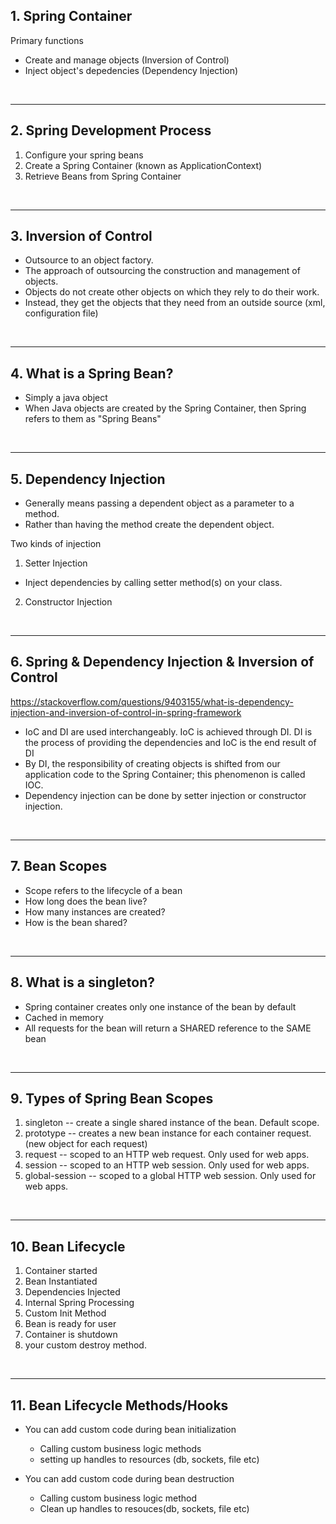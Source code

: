 ## 1. Spring Container

Primary functions
- Create and manage objects (Inversion of Control)
- Inject object's depedencies (Dependency Injection)

<br>
<hr>

## 2. Spring Development Process
1. Configure your spring beans
2. Create a Spring Container (known as ApplicationContext)
3. Retrieve Beans from Spring Container

<br>
<hr>

## 3. Inversion of Control
- Outsource to an object factory.
- The approach of outsourcing the construction and management of objects.
- Objects do not create other objects on which they rely to do their work.
- Instead, they get the objects that they need from an outside source (xml, configuration file)

<br>
<hr>

## 4. What is a Spring Bean?
- Simply a java object
- When Java objects are created by the Spring Container, then Spring refers to them as "Spring Beans"

<br>
<hr>


## 5. Dependency Injection
- Generally means passing a dependent object as a parameter to a method.
- Rather than having the method create the dependent object.

Two kinds of injection
1. Setter Injection
- Inject dependencies by calling setter method(s) on your class.

2. Constructor Injection

<br>
<hr>


## 6. Spring & Dependency Injection & Inversion of Control

https://stackoverflow.com/questions/9403155/what-is-dependency-injection-and-inversion-of-control-in-spring-framework

- IoC and DI are used interchangeably. IoC is achieved through DI. DI is the process of providing the dependencies and IoC is the end result of DI
- By DI, the responsibility of creating objects is shifted from our application code to the Spring Container; this phenomenon is called IOC.
- Dependency injection can be done by setter injection or constructor injection.

<br>
<hr>


## 7. Bean Scopes
- Scope refers to the lifecycle of a bean
- How long does the bean live?
- How many instances are created?
- How is the bean shared?

<br>
<hr>


## 8. What is a singleton?
- Spring container creates only one instance of the bean by default
- Cached in memory
- All requests for the bean will return a SHARED reference to the SAME bean

<br>
<hr>

## 9. Types of Spring Bean Scopes
1. singleton -- create a single shared instance of the bean. Default scope.
2. prototype -- creates a new bean instance for each container request. (new object for each request)
3. request -- scoped to an HTTP web request. Only used for web apps.
4. session -- scoped to an HTTP web session. Only used for web apps.
5. global-session -- scoped to a global HTTP web session. Only used for web apps.

<br>
<hr>


## 10. Bean Lifecycle
1. Container started
2. Bean Instantiated
3. Dependencies Injected
4. Internal Spring Processing
5. Custom Init Method
6. Bean is ready for user
7. Container is shutdown
8. your custom destroy method.

<br>
<hr>


## 11. Bean Lifecycle Methods/Hooks
- You can add custom code during bean initialization
	- Calling custom business logic methods
	- setting up handles to resources (db, sockets, file etc)

- You can add custom code during bean destruction
	- Calling custom business logic method
	- Clean up handles to resouces(db, sockets, file etc)










